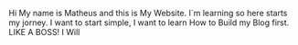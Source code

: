 Hi My name is Matheus and this is My Website. I`m learning so here starts my jorney. 
I want to start simple, I want to learn How to Build my Blog first. LIKE A BOSS! I Will